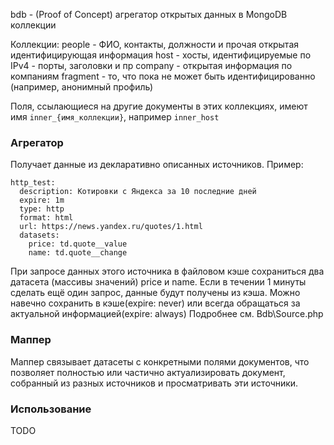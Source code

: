 bdb - (Proof of Concept) агрегатор открытых данных в MongoDB коллекции

Коллекции:
people - ФИО, контакты, должности и прочая открытая идентифицирующая информация
host - хосты, идентифицируемые по IPv4 - порты, заголовки и пр
company - открытая информация по компаниям
fragment - то, что пока не может быть идентифицированно (например, анонимный профиль)

Поля, ссылающиеся на другие документы в этих коллекциях, имеют имя `inner_{имя_коллекции}`, например `inner_host`

### Агрегатор

Получает данные из декларативно описанных источников. Пример:

	http_test:
	  description: Котировки с Яндекса за 10 последние дней
	  expire: 1m
	  type: http
	  format: html
	  url: https://news.yandex.ru/quotes/1.html
	  datasets:
	    price: td.quote__value
	    name: td.quote__change

При запросе данных этого источника в файловом кэше сохраниться два датасета (массивы значений) price и name.
Если в течении 1 минуты сделать ещё один запрос, данные будут получены из кэша.
Можно навечно сохранить в кэше(expire: never) или всегда обращаться за актуальной информацией(expire: always)
Подробнее см. Bdb\Source.php

### Маппер

Маппер связывает датасеты с конкретными полями документов, что позволяет полностью или частично
актуализировать документ, собранный из разных источников и просматривать эти источники.

### Использование

TODO
